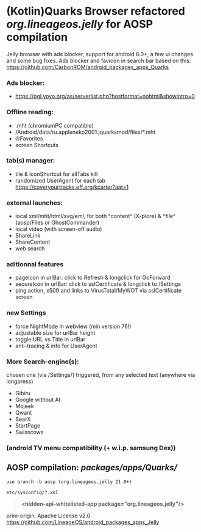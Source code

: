# (Kotlin)Quarks Browser refactored ***org.lineageos.jelly*** for AOSP compilation
Jelly browser with ads blocker, support for android 6.0+, a few ui changes and some bug fixes.
Ads blocker and favicon in search bar based on this: https://github.com/CarbonROM/android_packages_apps_Quarks

### Ads blocker:
 * https://pgl.yoyo.org/as/serverlist.php?hostformat=nohtml&showintro=0

### Offline reading:
 * .mht (chromiumPC compatible)
 * /Android/data/ru.appleneko2001.jquarksmod/files/*.mht
 * ✇Favorites
 * screen Shortcuts
 
### tab(s) manager:
 * tile & iconShortcut for allTabs kill
 * randomized UserAgent for each tab https://coveryourtracks.eff.org/kcarter?aat=1
 
### external launches:
 * local xml/mht/html/svg/eml, for both ^content^ (X-plore) & ^file^ (aosp/Files or GhostCommander)
 * local video (with screen-off audio)
 * ShareLink
 * ShareContent
 * web search
 
### aditionnal features
 * pageIcon in urlBar: click to Refresh & longclick for GoForward
 * secureIcon in urlBar: click to sslCertificate & longclick to /Settings
 * ping action, x509 and links to VirusTotal/MyWOT via sslCertificate screen
 
### new Settings
 * force NightMode in webview (min version 76!)
 * adjustable size for urlBar height
 * toggle URL vs Title in urlBar
 * anti-tracing & info for UserAgent
 
### More Search-engine(s):
chosen one (via /Settings/) triggered, from any selected text (anywhere via longpress)
 * Gibiru
 * Google without AI
 * Mojeek
 * Qwant
 * SearX
 * StartPage
 * Swisscows

### (android TV menu compatibility (+ w.i.p. samsung Dex))

## AOSP compilation: ***packages/apps/Quarks/***
```
use branch -b aosp (org.lineageos.jelly 21.0+)
```

```
etc/sysconfig/?.xml 
```
>__\<hidden-api-whitelisted-app package="org.lineageos.jelly"/\>__

prim-origin, Apache License v2.0 https://github.com/LineageOS/android_packages_apps_Jelly
